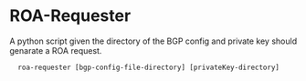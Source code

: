 # ROA-Requester

A python script given the directory of the BGP config and private key should genarate a ROA request.
```shell
  roa-requester [bgp-config-file-directory] [privateKey-directory]
```
